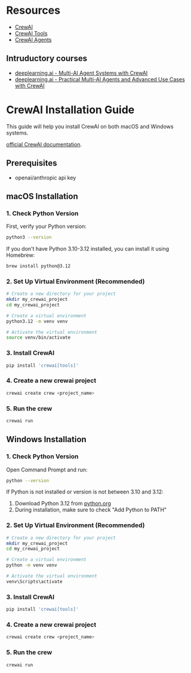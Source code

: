# Resources

- [CrewAI](https://docs.crewai.com/)
- [CrewAI Tools](https://docs.crewai.com/tools/)
- [CrewAI Agents](https://docs.crewai.com/agents/)

## Intruductory courses

- [deeplearning.ai - Multi-AI Agent Systems with CrewAI](https://www.deeplearning.ai/short-courses/multi-ai-agent-systems-with-crewai/)
- [deeplearning.ai - Practical Multi-AI Agents and Advanced Use Cases with CrewAI](https://www.deeplearning.ai/short-courses/practical-multi-ai-agents-and-advanced-use-cases-with-crewai/)

# CrewAI Installation Guide

This guide will help you install CrewAI on both macOS and Windows systems.

[official CrewAI documentation](https://docs.crewai.com/installation).


## Prerequisites

- openai/anthropic api key

## macOS Installation

### 1. Check Python Version

First, verify your Python version:

```bash
python3 --version
```

If you don't have Python 3.10-3.12 installed, you can install it using Homebrew:

```bash
brew install python@3.12
```

### 2. Set Up Virtual Environment (Recommended)

```bash
# Create a new directory for your project
mkdir my_crewai_project
cd my_crewai_project

# Create a virtual environment
python3.12 -m venv venv

# Activate the virtual environment
source venv/bin/activate
```

### 3. Install CrewAI

```bash
pip install 'crewai[tools]'
```

### 4. Create a new crewai project
```bash
crewai create crew <project_name>
```

### 5. Run the crew
```bash
crewai run
```

## Windows Installation

### 1. Check Python Version

Open Command Prompt and run:

```bash
python --version
```

If Python is not installed or version is not between 3.10 and 3.12:
1. Download Python 3.12 from [python.org](https://www.python.org/downloads/)
2. During installation, make sure to check "Add Python to PATH"

### 2. Set Up Virtual Environment (Recommended)

```bash
# Create a new directory for your project
mkdir my_crewai_project
cd my_crewai_project

# Create a virtual environment
python -m venv venv

# Activate the virtual environment
venv\Scripts\activate
```

### 3. Install CrewAI

```bash
pip install 'crewai[tools]'
```

### 4. Create a new crewai project
```bash
crewai create crew <project_name>
```

### 5. Run the crew
```bash
crewai run
```



